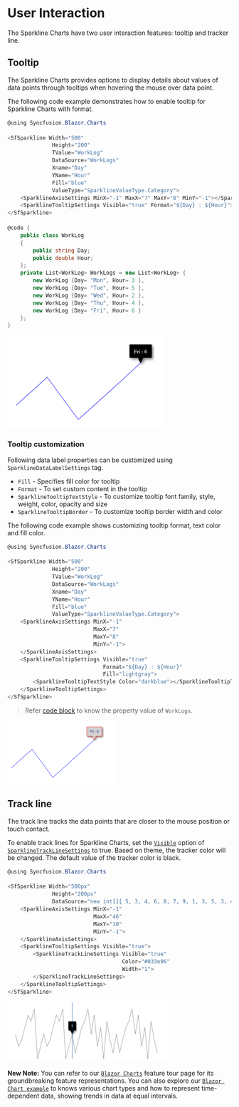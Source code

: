 # User Interaction

The Sparkline Charts have two user interaction features: tooltip and tracker line.

## Tooltip

The Sparkline Charts provides options to display details about values of data points through tooltips when hovering the mouse over data point.

The following code example demonstrates how to enable tooltip for Sparkline Charts with format.

```csharp
@using Syncfusion.Blazor.Charts

<SfSparkline Width="500"
              Height="200"
              TValue="WorkLog"
              DataSource="WorkLogs"
              Xname="Day"
              YName="Hour"
              Fill="blue"
              ValueType="SparklineValueType.Category">
    <SparklineAxisSettings MinX="-1" MaxX="7" MaxY="8" MinY="-1"></SparklineAxisSettings>
    <SparklineTooltipSettings Visible="true" Format="${Day} : ${Hour}"></SparklineTooltipSettings>
</SfSparkline>

@code {
    public class WorkLog
    {
        public string Day;
        public double Hour;
    };
    private List<WorkLog> WorkLogs = new List<WorkLog> {
        new WorkLog {Day= "Mon", Hour= 3 },
        new WorkLog {Day= "Tue", Hour= 5 },
        new WorkLog {Day= "Wed", Hour= 2 },
        new WorkLog {Day= "Thu", Hour= 4 },
        new WorkLog {Day= "Fri", Hour= 6 }
    };
}
```

![Sparkline Charts with tooltip](./images/UserInteraction/Tooltip.png)

### Tooltip customization

Following data label properties can be customized using `SparklineDataLabelSettings` tag.

* `Fill` - Specifies fill color for tooltip
* `Format` - To set custom content in the tooltip
* `SparklineTooltipTextStyle` - To customize tooltip font family, style, weight, color, opacity and size
* `SparklineTooltipBorder` - To customize tooltip border width and color

The following code example shows customizing tooltip format, text color and fill color.

```csharp
@using Syncfusion.Blazor.Charts

<SfSparkline Width="500"
              Height="200"
              TValue="WorkLog"
              DataSource="WorkLogs"
              Xname="Day"
              YName="Hour"
              Fill="blue"
              ValueType="SparklineValueType.Category">
    <SparklineAxisSettings MinX="-1"
                           MaxX="7"
                           MaxY="8"
                           MinY="-1">
    </SparklineAxisSettings>
    <SparklineTooltipSettings Visible="true"
                              Format="${Day} : ${Hour}"
                              Fill="lightgray">
        <SparklineTooltipTextStyle Color="darkblue"></SparklineTooltipTextStyle>
    </SparklineTooltipSettings>
</SfSparkline>
```

> Refer [code block](#tooltip) to know the property value of `WorkLogs`.

![Sparkline with custom tooltip](./images/UserInteraction/TooltipCustomization.png)

## Track line

The track line tracks the data points that are closer to the mouse position or touch contact.

To enable track lines for Sparkline Charts, set the [`Visible`](https://help.syncfusion.com/cr/blazor/Syncfusion.Blazor~Syncfusion.Blazor.Charts.SparklineTrackLineSettings~ChildContent.html) option of  [`SparklineTrackLineSettings`](https://help.syncfusion.com/cr/blazor/Syncfusion.Blazor~Syncfusion.Blazor.Charts.SparklineTrackLineSettings.html) to true. Based on theme, the tracker color will be changed. The default value of the tracker color is black.

```csharp
@using Syncfusion.Blazor.Charts

<SfSparkline Width="500px"
              Height="200px"
              DataSource="new int[]{ 5, 3, 4, 6, 8, 7, 9, 1, 3, 5, 3, 4, 6, 8, 7, 9, 1, 3, 5, 2, 4, 6, 7, 9, 5, 8, 3, 6, 1, 7, 4, 2, 5, 2, 4, 6, 7, 9, 5, 8, 3, 6, 1, 7, 4, 2 }">
    <SparklineAxisSettings MinX="-1"
                           MaxX="46"
                           MaxY="10"
                           MinY="-1">
    </SparklineAxisSettings>
    <SparklineTooltipSettings Visible="true">
        <SparklineTrackLineSettings Visible="true"
                                    Color="#033e96"
                                    Width="1">
        </SparklineTrackLineSettings>
    </SparklineTooltipSettings>
</SfSparkline>
```

![Sparkline Charts with track line](./images/UserInteraction/Trackline.png)

**New Note:** You can refer to our [`Blazor Charts`](https://www.syncfusion.com/blazor-components/blazor-charts) feature tour page for its groundbreaking feature representations. You can also explore our [`Blazor Chart example`](https://blazor.syncfusion.com/demos/chart/line?theme=bootstrap4) to knows various chart types and how to represent time-dependent data, showing trends in data at equal intervals.